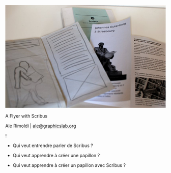 <!---
TODO:
- by the way, the pipe is the first memory i have of the lgm (picture of kiberpipa): a t-shirt i've met at the hostel in lyon and that i've found amazing! but i still haven't managed to buy one...
- martin sayz: the xclip can manage formatting
- another guy says: have a look at jack (libjack)
-->

![a flyer with Scribus](fetonslinux/scribus_leaflet.jpg)

A Flyer with Scribus

Ale Rimoldi | ale@graphicslab.org

<!---

Bonjour,  je suis un développeur Scribus et je suis là pour vous parler de Scribus et de la création de papillons.

J'imagine que êtes un publique très varié donc...

-->

!

- Qui veut entrendre parler de Scribus ?

- Qui veut apprendre à créer une papillon ?

- Qui veut apprendre à créer un papillon avec Scribus ?

<!--

a/ si vous n'avez jamais utilisé un logiciel de mise en page
b/ si vous êtes intéressés en général comment faire un bon papillon
c/ si vous avez de l'expérience à créer un papillon avec Scribus

!

# Esquisse

!

# Créer un document

- A4, orientation à l'italienne
- 2 pages
- 1 cm de marge

!

Remarques:

- Choisissez l'unité "millimètres"
- Disposition "page simple"

!

# Enregistrez

!

# Repères

- 2 repères verticales

- Goutière de 2 cm

- Origine: "Marges"

!

# Texte

!

# La palette des proprietés

!

# Image

!

# Importer du texte

!

# Lier les cadres

!

# Comparaison

- Office

- Inkscape

!

![graphicslab](fetonslinux/graphicslab.png)

Ale Rimoldi | ale@graphicslab.org
